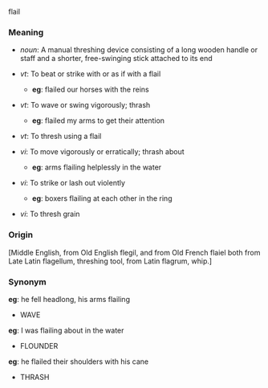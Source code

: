 flail
### Meaning
+ _noun_: A manual threshing device consisting of a long wooden handle or staff and a shorter, free-swinging stick attached to its end

+ _vt_: To beat or strike with or as if with a flail
    + __eg__: flailed our horses with the reins
+ _vt_: To wave or swing vigorously; thrash
    + __eg__: flailed my arms to get their attention
+ _vt_: To thresh using a flail
+ _vi_: To move vigorously or erratically; thrash about
    + __eg__: arms flailing helplessly in the water
+ _vi_: To strike or lash out violently
    + __eg__: boxers flailing at each other in the ring
+ _vi_: To thresh grain

### Origin

[Middle English, from Old English flegil, and from Old French flaiel both from Late Latin flagellum, threshing tool, from Latin flagrum, whip.]

### Synonym

__eg__: he fell headlong, his arms flailing

+ WAVE

__eg__: I was flailing about in the water

+ FLOUNDER

__eg__: he flailed their shoulders with his cane

+ THRASH


